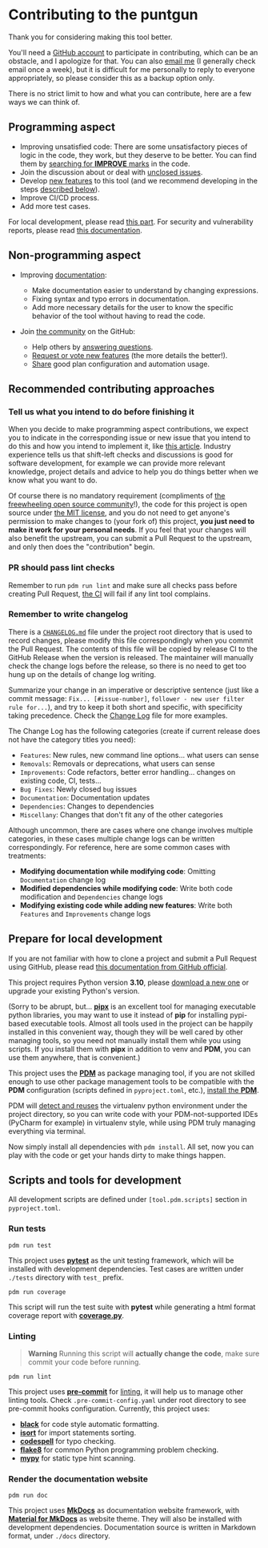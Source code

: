 # Contributing to the puntgun

Thank you for considering making this tool better.

You'll need a [GitHub account](https://github.com/) to participate in contributing,
which can be an obstacle, and I apologize for that.
You can also [email me](mailto:bottleholder@anche.no) (I generally check email once a week),
but it is difficult for me personally to reply to everyone appropriately,
so please consider this as a backup option only.

There is no strict limit to how and what you can contribute, here are a few ways we can think of.

## Programming aspect

* Improving unsatisfied code: There are some unsatisfactory pieces of logic in the code, they work, but they deserve to be better.
  You can find them by [searching for **IMPROVE** marks](https://github.com/search?q=%22IMPROVE%22+repo%3Aboholder%2Fpuntgun+in%3Afile&type=code)
  in the code.
* Join the discussion about or deal with [unclosed issues](https://github.com/boholder/puntgun/issues).
* Develop [new features](https://github.com/boholder/puntgun/discussions/categories/feature-requests)
  to this tool (and we recommend developing in the steps [described below](#prepare-for-local-development)).
* Improve CI/CD process.
* Add more test cases.

For local development, please read [this part](#prepare-for-local-development).
For security and vulnerability reports, please read [this documentation](https://github.com/boholder/puntgun/security/policy).

## Non-programming aspect

* Improving [documentation](https://github.com/boholder/puntgun/tree/main/docs/docs):
    * Make documentation easier to understand by changing expressions.
    * Fixing syntax and typo errors in documentation.
    * Add more necessary details for the user to know the specific behavior of the tool without having to read the code.

* Join [the community](https://github.com/boholder/puntgun/discussions) on the GitHub:
    * Help others by [answering questions](https://github.com/boholder/puntgun/discussions/categories/q-a).
    * [Request or vote new features](https://github.com/boholder/puntgun/discussions/categories/feature-requests) (the more details the better!).
    * [Share](https://github.com/boholder/puntgun/discussions/categories/good-usage) good plan configuration and automation usage.

## Recommended contributing approaches

### Tell us what you intend to do before finishing it

When you decide to make programming aspect contributions,
we expect you to indicate in the corresponding issue or new issue that you intend to do this and how you intend to implement it,
like [this article](https://blog.jetbrains.com/upsource/2017/01/18/code-review-as-a-gateway).
Industry experience tells us that shift-left checks and discussions is good for software development,
for example we can provide more relevant knowledge, project details and advice to help you do things better when we know what you want to do.

Of course there is no mandatory requirement
(compliments of [the freewheeling open source community](http://www.catb.org/~esr/writings/cathedral-bazaar/)!),
the code for this project is open source under [the MIT license](https://github.com/boholder/puntgun/blob/main/LICENSE),
and you do not need to get anyone's permission to make changes to (your fork of) this project,
**you just need to make it work for your personal needs**.
If you feel that your changes will also benefit the upstream, you can submit a Pull Request to the upstream,
and only then does the "contribution" begin.

### PR should pass lint checks

Remember to run `pdm run lint` and make sure all checks pass before creating Pull Request,
[the CI](https://github.com/boholder/puntgun/blob/main/.github/workflows/test.yml) will fail if any lint tool complains.

### Remember to write changelog

There is a [`CHANGELOG.md`](https://github.com/boholder/puntgun/blob/main/CHANGELOG.md) file
under the project root directory that is used to record changes,
please modify this file correspondingly when you commit the Pull Request.
The contents of this file will be copied by release CI to the GitHub Release when the version is released.
The maintainer will manually check the change logs before the release,
so there is no need to get too hung up on the details of change log writing.

Summarize your change in an imperative or descriptive sentence 
(just like a commit message: `Fix... [#issue-number]`, `follower - new user filter rule for...`),
and try to keep it both short and specific, with specificity taking precedence.
Check the [Change Log](https://github.com/boholder/puntgun/blob/main/CHANGELOG.md) file for more examples.

The Change Log has the following categories (create if current release does not have the category titles you need):

* `Features`: New rules, new command line options... what users can sense
* `Removals`: Removals or deprecations, what users can sense
* `Improvements`: Code refactors, better error handling... changes on existing code, CI, tests...
* `Bug Fixes`: Newly closed `bug` issues
* `Documentation`: Documentation updates
* `Dependencies`: Changes to dependencies
* `Miscellany`: Changes that don't fit any of the other categories

Although uncommon, there are cases where one change involves multiple categories,
in these cases multiple change logs can be written correspondingly.
For reference, here are some common cases with treatments:

* **Modifying documentation while modifying code**: Omitting `Documentation` change log
* **Modified dependencies while modifying code**: Write both code modification and `Dependencies` change logs
* **Modifying existing code while adding new features**: Write both `Features` and `Improvements` change logs

## Prepare for local development

If you are not familiar with how to clone a project and submit a Pull Request using GitHub,
please read [this documentation from GitHub official](https://docs.github.com/en/get-started/quickstart/contributing-to-projects).

This project requires Python version **3.10**,
please [download a new one](https://www.python.org/downloads/) or upgrade your existing Python's version.

(Sorry to be abrupt, but... [**pipx**](https://github.com/pypa/pipx) is an excellent tool for managing executable python libraries,
you may want to use it instead of **pip** for installing pypi-based executable tools.
Almost all tools used in the project can be happily installed in this convenient way,
though they will be well cared by other managing tools, so you need not manually install them while you using scripts.
If you install them with **pipx** in addition to venv and **PDM**, you can use them anywhere, that is convenient.)

This project uses the [**PDM**](https://pdm.fming.dev/latest/) as package managing tool,
if you are not skilled enough to use other package management tools to
be compatible with the **PDM** configuration (scripts defined in `pyproject.toml`, etc.),
[install the **PDM**](https://pdm.fming.dev/latest/#recommended-installation-method).

PDM will [detect and reuses](https://pdm.fming.dev/latest/usage/venv/) the virtualenv python environment under the project directory,
so you can write code with your PDM-not-supported IDEs (PyCharm for example) in virtualenv style,
while using PDM truly managing everything via terminal.

Now simply install all dependencies with `pdm install`.
All set, now you can play with the code or get your hands dirty to make things happen.

## Scripts and tools for development

All development scripts are defined under `[tool.pdm.scripts]` section in `pyproject.toml`.

### Run tests

```shell
pdm run test
```

This project uses [**pytest**](https://docs.pytest.org/en/7.1.x/) as the unit testing framework,
which will be installed with development dependencies.
Test cases are written under `./tests` directory with `test_` prefix.

```shell
pdm run coverage
```

This script will run the test suite with **pytest** while
generating a html format coverage report with [**coverage.py**](https://coverage.readthedocs.io).

### Linting

> **Warning**
> Running this script will **actually change the code**, make sure commit your code before running.

```shell
pdm run lint
```

This project uses [**pre-commit**](https://pre-commit.com/#intro) for [linting](https://en.wikipedia.org/wiki/Lint_(software)),
it will help us to manage other linting tools.
Check `.pre-commit-config.yaml` under root directory to see pre-commit hooks configuration.
Currently, this project uses:

* [**black**](https://black.readthedocs.io/en/stable/) for code style automatic formatting.
* [**isort**](https://pycqa.github.io/isort/) for import statements sorting.
* [**codespell**](https://github.com/codespell-project/codespell) for typo checking.
* [**flake8**](https://flake8.pycqa.org/en/latest/index.html) for common Python programming problem checking.
* [**mypy**](https://mypy.readthedocs.io/en/stable/) for static type hint scanning.

### Render the documentation website

```shell
pdm run doc
```

This project uses [**MkDocs**](https://www.mkdocs.org/getting-started/) as documentation website framework,
with [**Material for MkDocs**](https://squidfunk.github.io/mkdocs-material/getting-started/#getting-started) as website theme.
They will also be installed with development dependencies.
Documentation source is written in Markdown format, under `./docs` directory.